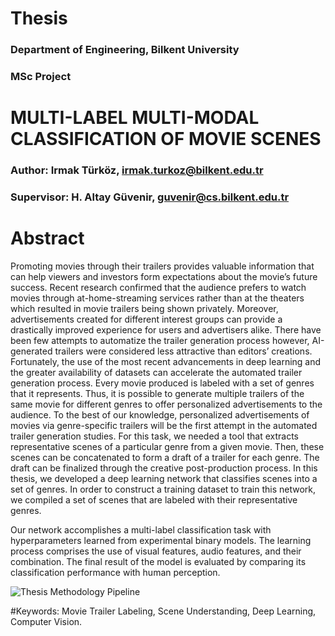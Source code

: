 # Thesis
### Department of Engineering, Bilkent University
### MSc Project


# MULTI-LABEL MULTI-MODAL CLASSIFICATION OF MOVIE SCENES


### Author: Irmak Türköz,        irmak.turkoz@bilkent.edu.tr

### Supervisor: H. Altay Güvenir, guvenir@cs.bilkent.edu.tr                

# Abstract
Promoting movies through their trailers provides valuable information that can
help viewers and investors form expectations about the movie’s future success.
Recent research confirmed that the audience prefers to watch movies through
at-home-streaming services rather than at the theaters which resulted in movie
trailers being shown privately. Moreover, advertisements created for different
interest groups can provide a drastically improved experience for users and advertisers
alike.
There have been few attempts to automatize the trailer generation process
however, AI-generated trailers were considered less attractive than editors’ creations.
Fortunately, the use of the most recent advancements in deep learning
and the greater availability of datasets can accelerate the automated trailer generation
process. Every movie produced is labeled with a set of genres that it
represents. Thus, it is possible to generate multiple trailers of the same movie
for different genres to offer personalized advertisements to the audience. To the
best of our knowledge, personalized advertisements of movies via genre-specific
trailers will be the first attempt in the automated trailer generation studies.
For this task, we needed a tool that extracts representative scenes of a particular
genre from a given movie. Then, these scenes can be concatenated to form a
draft of a trailer for each genre. The draft can be finalized through the creative
post-production process. In this thesis, we developed a deep learning network
that classifies scenes into a set of genres. In order to construct a training dataset
to train this network, we compiled a set of scenes that are labeled with their
representative genres.

Our network accomplishes a multi-label classification task with hyperparameters
learned from experimental binary models. The learning process comprises
the use of visual features, audio features, and their combination. The final
result of the model is evaluated by comparing its classification performance with
human perception.

![Thesis Methodology Pipeline](https://user-images.githubusercontent.com/12885387/159249407-642ac5e0-c033-42c5-8c9e-de03f7ecbcc2.png)

#Keywords: Movie Trailer Labeling, Scene Understanding, Deep Learning, Computer
Vision.
